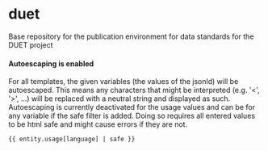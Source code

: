 # duet
Base repository for the publication environment for data standards for the DUET project

#### Autoescaping is enabled
For all templates, the given variables (the values of the jsonld) will be autoescaped. This means any characters that might be interpreted (e.g. '<', '>', ...) will be replaced with a neutral string and displayed as such. Autoescaping is currently deactivated for the usage values and can be for any variable if the safe filter is added. Doing so requires all entered values to be html safe and might cause errors if they are not.
```
{{ entity.usage[language] | safe }}
```